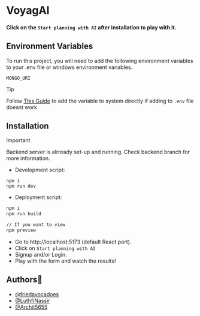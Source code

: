 # VoyagAI

#### Click on the `Start planning with AI` after installation to play with it.

## Environment Variables

To run this project, you will need to add the following environment variables to your .env file or windows environment variables.

`MONGO_URI`
<br>
> [!TIP]
> Follow [This Guide](https://gargankush.medium.com/storing-api-keys-as-environmental-variable-for-windows-linux-and-mac-and-accessing-it-through-974ba7c5109f) to add the variable to system directly if adding to `.env` file doesnt work

## Installation

> [!IMPORTANT]
> Backend server is alrready set-up and running. Check backend branch for more information.

- Development script:
```node
npm i
npm run dev
```


- Deployment script:

```bash
npm i
npm run build

// If you want to view
npm preview
```

- Go to http://localhost:5173 (default React port).
- Click on `Start planning with AI`
- Signup and/or Login.
- Play with the form and watch the results!


## Authors💖

- [@friedavocadoes](https://www.github.com/friedavocadoes)
- [@LuthfiNassir](https://github.com/LuthfiNassir)
- [@Archit5655](https://github.com/Archit5655)

